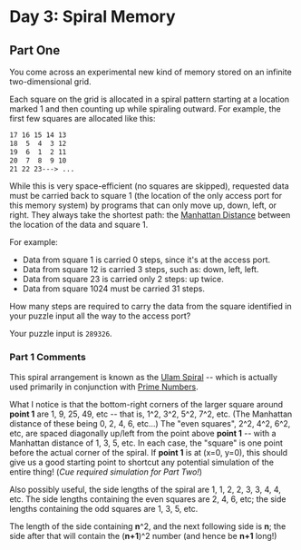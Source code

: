 # Day 3: Spiral Memory

## Part One

You come across an experimental new kind of memory stored on an infinite two-dimensional grid.

Each square on the grid is allocated in a spiral pattern starting at a location marked 1 and then counting up while spiraling outward. For example, the first few squares are allocated like this:

```txt
17 16 15 14 13
18  5  4  3 12
19  6  1  2 11
20  7  8  9 10
21 22 23---> ...
```

While this is very space-efficient (no squares are skipped), requested data must be carried back to square 1 (the location of the only access port for this memory system) by programs that can only move up, down, left, or right. They always take the shortest path: the [Manhattan Distance](https://en.wikipedia.org/wiki/Taxicab_geometry) between the location of the data and square 1.

For example:

- Data from square 1 is carried 0 steps, since it's at the access port.
- Data from square 12 is carried 3 steps, such as: down, left, left.
- Data from square 23 is carried only 2 steps: up twice.
- Data from square 1024 must be carried 31 steps.

How many steps are required to carry the data from the square identified in your puzzle input all the way to the access port?

Your puzzle input is `289326`.

### Part 1 Comments

This spiral arrangement is known as the [Ulam Spiral](https://en.wikipedia.org/wiki/Ulam_spiral) -- which is actually used primarily in conjunction with [Prime Numbers](https://en.wikipedia.org/wiki/Prime_number).

What I notice is that the bottom-right corners of the larger square around **point 1** are 1, 9, 25, 49, etc -- that is, 1^2, 3^2, 5^2, 7^2, etc. (The Manhattan distance of these being 0, 2, 4, 6, etc...) The "even squares", 2^2, 4^2, 6^2, etc, are spaced diagonally up/left from the point above **point 1** -- with a Manhattan distance of 1, 3, 5, etc. In each case, the "square" is one point before the actual corner of the spiral. If **point 1** is at (x=0, y=0), this should give us a good starting point to shortcut any potential simulation of the entire thing! (_Cue required simulation for Part Two!_)

Also possibly useful, the side lengths of the spiral are 1, 1, 2, 2, 3, 3, 4, 4, etc. The side lengths containing the even squares are 2, 4, 6, etc; the side lengths containing the odd squares are 1, 3, 5, etc.

The length of the side containing **n**^2, and the next following side is **n**; the side after that will contain the (**n+1**)^2 number (and hence be **n+1** long!)
